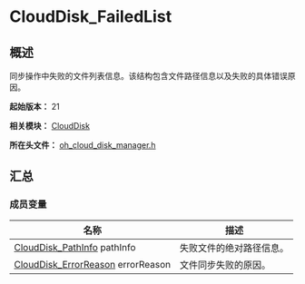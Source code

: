 # CloudDisk_FailedList
<!--Kit: Core File Kit-->
<!--Subsystem: FileManagement-->
<!--Owner: -->
<!--Designer: -->
<!--Tester: -->
<!--Adviser: @foryourself-->

## 概述

同步操作中失败的文件列表信息。该结构包含文件路径信息以及失败的具体错误原因。

**起始版本：** 21

**相关模块：** [CloudDisk](capi-clouddisk.md)

**所在头文件：** [oh_cloud_disk_manager.h](capi-oh-cloud-disk-manager-h.md)

## 汇总

### 成员变量

| 名称 | 描述 |
| -- | -- |
| [CloudDisk_PathInfo](capi-clouddisk-clouddisk-pathinfo.md) pathInfo | 失败文件的绝对路径信息。 |
| [CloudDisk_ErrorReason](capi-oh-cloud-disk-manager-h.md#clouddisk_errorreason) errorReason | 文件同步失败的原因。 |


